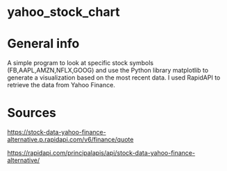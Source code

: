 # yahoo_stock_chart

# General info
A simple program to look at specific stock symbols (FB,AAPL,AMZN,NFLX,GOOG) and use the Python library matplotlib to generate a visualization based on the most recent data.  I used RapidAPI to retrieve the data from Yahoo Finance.

# Sources
https://stock-data-yahoo-finance-alternative.p.rapidapi.com/v6/finance/quote

https://rapidapi.com/principalapis/api/stock-data-yahoo-finance-alternative/
